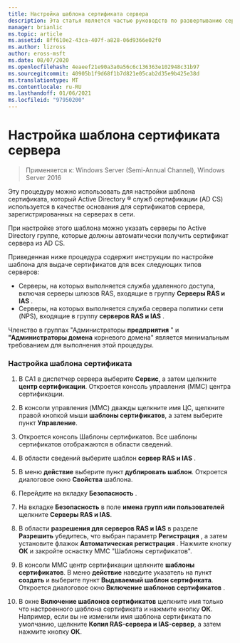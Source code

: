 ```yaml
---
title: Настройка шаблона сертификата сервера
description: Эта статья является частью руководств по развертыванию сертификатов сервера для беспроводных и беспроводных развертываний 802.1 X.
manager: brianlic
ms.topic: article
ms.assetid: 8ff610e2-43ca-407f-a828-06d9366e02f0
ms.author: lizross
author: eross-msft
ms.date: 08/07/2020
ms.openlocfilehash: 4eaeef21e90a3a0a56c6c136363e102948c31b97
ms.sourcegitcommit: 40905b1f9d68f1b7d821e05cab2d35e9b425e38d
ms.translationtype: MT
ms.contentlocale: ru-RU
ms.lasthandoff: 01/06/2021
ms.locfileid: "97950200"
---
```

# <a name="configure-the-server-certificate-template"></a>Настройка шаблона сертификата сервера

>Применяется к: Windows Server (Semi-Annual Channel), Windows Server 2016

Эту процедуру можно использовать для настройки шаблона сертификата, который Active Directory &reg; служб сертификации (AD CS) используется в качестве основания для сертификатов сервера, зарегистрированных на серверах в сети.

При настройке этого шаблона можно указать серверы по Active Directory группе, которые должны автоматически получить сертификат сервера из AD CS.

Приведенная ниже процедура содержит инструкции по настройке шаблона для выдаче сертификатов для всех следующих типов серверов:

- Серверы, на которых выполняется служба удаленного доступа, включая серверы шлюзов RAS, входящие в группу **Серверы RAS и IAS** .
- Серверы, на которых выполняется служба сервера политики сети (NPS), входящие в группу **серверов RAS и IAS** .

Членство в группах "Администраторы **предприятия** " и **"Администраторы домена** корневого домена" является минимальным требованием для выполнения этой процедуры.

### <a name="to-configure-the-certificate-template"></a>Настройка шаблона сертификата

1.  В CA1 в диспетчер сервера выберите **Сервис**, а затем щелкните **центр сертификации**. Откроется консоль управления (MMC) центра сертификации.

2.  В консоли управления (MMC) дважды щелкните имя ЦС, щелкните правой кнопкой мыши **шаблоны сертификатов**, а затем выберите пункт **Управление**.

3.  Откроется консоль Шаблоны сертификатов. Все шаблоны сертификатов отображаются в области сведений.

4.  В области сведений выберите шаблон **сервер RAS и IAS** .

5.  В меню **действие** выберите пункт **дублировать шаблон**. Откроется диалоговое окно **Свойства** шаблона.

6.  Перейдите на вкладку **Безопасность** .

7.  На вкладке **Безопасность** в поле **имена групп или пользователей** щелкните **Серверы RAS и IAS**.

8.  В области **разрешения для серверов RAS и IAS** в разделе **Разрешить** убедитесь, что выбран параметр **Регистрация** , а затем установите флажок **Автоматическая регистрация** . Нажмите кнопку **ОК** и закройте оснастку MMC "Шаблоны сертификатов".

9.  В консоли MMC центр сертификации щелкните **шаблоны сертификатов**. В меню **действие** наведите указатель на пункт **создать** и выберите пункт **Выдаваемый шаблон сертификата**. Откроется диалоговое окно **Включение шаблонов сертификатов** .

10. В окне **Включение шаблонов сертификатов** щелкните имя только что настроенного шаблона сертификата и нажмите кнопку **ОК**. Например, если вы не изменили имя шаблона сертификата по умолчанию, щелкните **Копия RAS-сервера и IAS-сервер**, а затем нажмите кнопку **ОК**.




